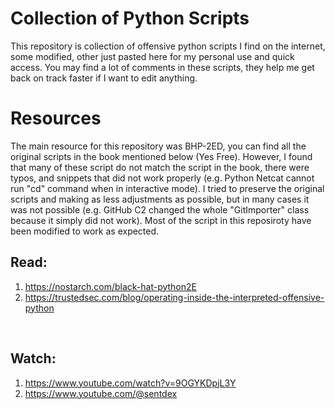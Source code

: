 # Collection of Python Scripts
This repository is collection of offensive python scripts I find on the internet, some modified, other just pasted here for my personal use and quick access. You may find a lot of comments in these scripts, they help me get back on track faster if I want to edit anything. 
 
# Resources
The main resource for this repository was BHP-2ED, you can find all the original scripts in the book mentioned below (Yes Free). However, I found that many of these script do not match the script in the book, there were typos, and snippets that did not work properly (e.g. Python Netcat cannot run "cd" command when in interactive mode). I tried to preserve the original scripts and making as less adjustments as possible, but in many cases it was not possible (e.g. GitHub C2 changed the whole "GitImporter" class because it simply did not work). Most of the script in this reposiroty have been modified to work as expected.
<br>

## Read:
1. https://nostarch.com/black-hat-python2E
2. https://trustedsec.com/blog/operating-inside-the-interpreted-offensive-python
<br>

## Watch:
1. https://www.youtube.com/watch?v=9OGYKDpjL3Y
2. https://www.youtube.com/@sentdex
